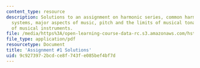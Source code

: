 ```yaml
---
content_type: resource
description: Solutions to an assignment on harmonic series, common harmonics, tuning
  systems, major aspects of music, pitch and the limits of musical tonality, and timbres
  of musical instruments.
file: /media/https%3A/open-learning-course-data-rc.s3.amazonaws.com/hst-725-music-perception-and-cognition-spring-2009/9c9273972bcdce8f743fe085bef4bf7d_MITHST_725S09_sol_pset_01.pdf
file_type: application/pdf
resourcetype: Document
title: 'Assignment #1 Solutions'
uid: 9c927397-2bcd-ce8f-743f-e085bef4bf7d
---
```

